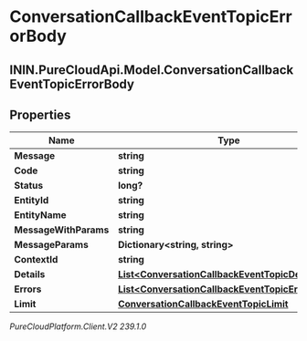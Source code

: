 # ConversationCallbackEventTopicErrorBody

## ININ.PureCloudApi.Model.ConversationCallbackEventTopicErrorBody

## Properties

|Name | Type | Description | Notes|
|------------ | ------------- | ------------- | -------------|
| **Message** | **string** |  | [optional] |
| **Code** | **string** |  | [optional] |
| **Status** | **long?** |  | [optional] |
| **EntityId** | **string** |  | [optional] |
| **EntityName** | **string** |  | [optional] |
| **MessageWithParams** | **string** |  | [optional] |
| **MessageParams** | **Dictionary&lt;string, string&gt;** |  | [optional] |
| **ContextId** | **string** |  | [optional] |
| **Details** | [**List&lt;ConversationCallbackEventTopicDetail&gt;**](ConversationCallbackEventTopicDetail) |  | [optional] |
| **Errors** | [**List&lt;ConversationCallbackEventTopicErrorBody&gt;**](ConversationCallbackEventTopicErrorBody) |  | [optional] |
| **Limit** | [**ConversationCallbackEventTopicLimit**](ConversationCallbackEventTopicLimit) |  | [optional] |



_PureCloudPlatform.Client.V2 239.1.0_
